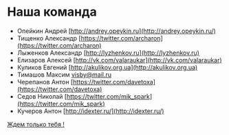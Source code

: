 Наша команда
============

- Опейкин Андрей [http://andrey.opeykin.ru](http://andrey.opeykin.ru/)
- Тищенко Александр [https://twitter.com/archaron](https://twitter.com/archaron)
- Лыженков Александр [http://lyzhenkov.ru](http://lyzhenkov.ru)
- Елизаров Алексей [http://vk.com/valaraukar](http://vk.com/valaraukar)
- Куликов Евгений [http://akulikov.org.ua](http://akulikov.org.ua)
- Тимашов Максим  visby@mail.ru
- Черепанов Антон [https://twitter.com/davetoxa](https://twitter.com/davetoxa)
- Седов Николай [https://twitter.com/mik_spark](https://twitter.com/mik_spark)
- Кучеров Антон [http://idexter.ru/](http://idexter.ru/)

[Ждем только тебя !](http://yupe.ru/feedback/index)
